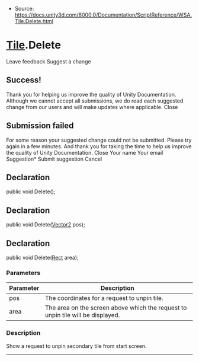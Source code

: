 * Source: https://docs.unity3d.com/6000.0/Documentation/ScriptReference/WSA.Tile.Delete.html

#  [Tile](https://docs.unity3d.com/6000.0/Documentation/ScriptReference/WSA.Tile.html).Delete
Leave feedback
Suggest a change
## Success!
Thank you for helping us improve the quality of Unity Documentation. Although we cannot accept all submissions, we do read each suggested change from our users and will make updates where applicable.
Close
## Submission failed
For some reason your suggested change could not be submitted. Please <a>try again</a> in a few minutes. And thank you for taking the time to help us improve the quality of Unity Documentation.
Close
Your name Your email Suggestion* Submit suggestion
Cancel
## Declaration
public void Delete(); 
## Declaration
public void Delete([Vector2](https://docs.unity3d.com/6000.0/Documentation/ScriptReference/Vector2.html) pos); 
## Declaration
public void Delete([Rect](https://docs.unity3d.com/6000.0/Documentation/ScriptReference/Rect.html) area); 
### Parameters
Parameter | Description  
---|---  
pos | The coordinates for a request to unpin tile.  
area | The area on the screen above which the request to unpin tile will be displayed.  
### Description
Show a request to unpin secondary tile from start screen.
* * *
